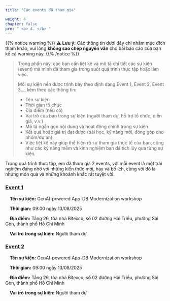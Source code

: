 ```yaml
---
title: "Các events đã tham gia"

weight: 4
chapter: false
pre: " <b> 4. </b> "
---
```


{{% notice warning %}}
⚠️ **Lưu ý:** Các thông tin dưới đây chỉ nhằm mục đích tham khảo, vui lòng **không sao chép nguyên văn** cho bài báo cáo của bạn kể cả warning này.
{{% /notice %}}

> Trong phần này, các bạn cần liệt kê và mô tả chi tiết các sự kiện (event) mà mình đã tham gia trong suốt quá trình thực tập hoặc làm việc. 
> 
> Mỗi sự kiện nên được trình bày theo định dạng Event 1, Event 2, Event 3…, kèm theo các thông tin:
> * Tên sự kiện
> * Thời gian tổ chức
> * Địa điểm (nếu có)
> * Vai trò của bạn trong sự kiện (người tham dự, hỗ trợ tổ chức, diễn giả, v.v.)
> * Mô tả ngắn gọn nội dung và hoạt động chính trong sự kiện
> * Kết quả hoặc giá trị đạt được (bài học, kỹ năng mới, đóng góp cho nhóm/dự án)
> * Việc liệt kê này giúp thể hiện rõ sự tham gia thực tế của bạn, cũng như các kỹ năng mềm và kinh nghiệm bạn đã tích lũy qua từng sự kiện.


Trong quá trình thực tập, em đã tham gia 2 events, với mỗi event là một trải nghiệm đáng nhớ với những kiến thức mới, hay và bổ ích, cùng với đó là nhứng món quà và những khoảnh khắc rất tuyệt vời.

### [Event 1](4.1-Event1/)
&emsp;**Tên sự kiện:** GenAI-powered App-DB Modernization workshop

&emsp;**Thời gian:** 09:00 ngày 13/08/2025

&emsp;**Địa điểm:** Tầng 26, tòa nhà Bitexco, số 02 đường Hải Triều, phường Sài Gòn, thành phố Hồ Chí Minh

&emsp;**Vai trò trong sự kiện:** Người tham dự 



### [Event 2](4.2-Event2/)
&emsp;**Tên sự kiện:** GenAI-powered App-DB Modernization workshop

&emsp;**Thời gian:** 09:00 ngày 13/08/2025

&emsp;**Địa điểm:** Tầng 26, tòa nhà Bitexco, số 02 đường Hải Triều, phường Sài Gòn, thành phố Hồ Chí Minh

&emsp;**Vai trò trong sự kiện:** Người tham dự 

